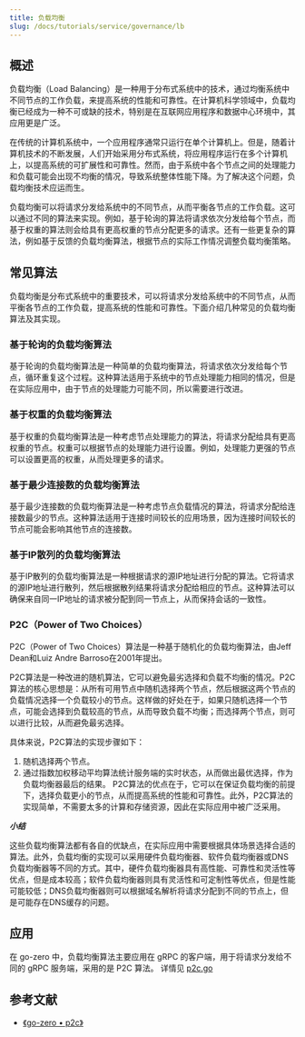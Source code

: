 ```yaml
---
title: 负载均衡
slug: /docs/tutorials/service/governance/lb
---
```


## 概述

负载均衡（Load Balancing）是一种用于分布式系统中的技术，通过均衡系统中不同节点的工作负载，来提高系统的性能和可靠性。在计算机科学领域中，负载均衡已经成为一种不可或缺的技术，特别是在互联网应用程序和数据中心环境中，其应用更是广泛。

在传统的计算机系统中，一个应用程序通常只运行在单个计算机上。但是，随着计算机技术的不断发展，人们开始采用分布式系统，将应用程序运行在多个计算机上，以提高系统的可扩展性和可靠性。然而，由于系统中各个节点之间的处理能力和负载可能会出现不均衡的情况，导致系统整体性能下降。为了解决这个问题，负载均衡技术应运而生。

负载均衡可以将请求分发给系统中的不同节点，从而平衡各节点的工作负载。这可以通过不同的算法来实现。例如，基于轮询的算法将请求依次分发给每个节点，而基于权重的算法则会给具有更高权重的节点分配更多的请求。还有一些更复杂的算法，例如基于反馈的负载均衡算法，根据节点的实际工作情况调整负载均衡策略。

## 常见算法

负载均衡是分布式系统中的重要技术，可以将请求分发给系统中的不同节点，从而平衡各节点的工作负载，提高系统的性能和可靠性。下面介绍几种常见的负载均衡算法及其实现。

### 基于轮询的负载均衡算法

基于轮询的负载均衡算法是一种简单的负载均衡算法，将请求依次分发给每个节点，循环重复这个过程。这种算法适用于系统中的节点处理能力相同的情况，但是在实际应用中，由于节点的处理能力可能不同，所以需要进行改进。

### 基于权重的负载均衡算法

基于权重的负载均衡算法是一种考虑节点处理能力的算法，将请求分配给具有更高权重的节点。权重可以根据节点的处理能力进行设置。例如，处理能力更强的节点可以设置更高的权重，从而处理更多的请求。

### 基于最少连接数的负载均衡算法

基于最少连接数的负载均衡算法是一种考虑节点负载情况的算法，将请求分配给连接数最少的节点。这种算法适用于连接时间较长的应用场景，因为连接时间较长的节点可能会影响其他节点的连接数。

### 基于IP散列的负载均衡算法

基于IP散列的负载均衡算法是一种根据请求的源IP地址进行分配的算法。它将请求的源IP地址进行散列，然后根据散列结果将请求分配给相应的节点。这种算法可以确保来自同一IP地址的请求被分配到同一节点上，从而保持会话的一致性。

### P2C（Power of Two Choices）

P2C（Power of Two Choices）算法是一种基于随机化的负载均衡算法，由Jeff Dean和Luiz Andre Barroso在2001年提出。

P2C算法是一种改进的随机算法，它可以避免最劣选择和负载不均衡的情况。P2C算法的核心思想是：从所有可用节点中随机选择两个节点，然后根据这两个节点的负载情况选择一个负载较小的节点。这样做的好处在于，如果只随机选择一个节点，可能会选择到负载较高的节点，从而导致负载不均衡；而选择两个节点，则可以进行比较，从而避免最劣选择。

具体来说，P2C算法的实现步骤如下：

1. 随机选择两个节点。
2. 通过指数加权移动平均算法统计服务端的实时状态，从而做出最优选择，作为负载均衡器最后的结果。
P2C算法的优点在于，它可以在保证负载均衡的前提下，选择负载更小的节点，从而提高系统的性能和可靠性。此外，P2C算法的实现简单，不需要太多的计算和存储资源，因此在实际应用中被广泛采用。

***小结***

这些负载均衡算法都有各自的优缺点，在实际应用中需要根据具体场景选择合适的算法。此外，负载均衡的实现可以采用硬件负载均衡器、软件负载均衡器或DNS负载均衡器等不同的方式。其中，硬件负载均衡器具有高性能、可靠性和灵活性等优点，但是成本较高；软件负载均衡器则具有灵活性和可定制性等优点，但是性能可能较低；DNS负载均衡器则可以根据域名解析将请求分配到不同的节点上，但是可能存在DNS缓存的问题。

## 应用

在 go-zero 中，负载均衡算法主要应用在 gRPC 的客户端，用于将请求分发给不同的 gRPC 服务端，采用的是 P2C 算法。
详情见 <a href="https://github.com/zeromicro/go-zero/blob/master/zrpc/internal/balancer/p2c/p2c.go" target="_blank">p2c.go</a>

## 参考文献

- <a href="https://github.com/zeromicro/go-zero/blob/master/zrpc/internal/balancer/p2c/p2c.go" target="_blank">《go-zero • p2c》</a>
